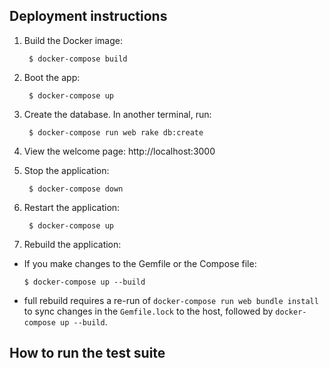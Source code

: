 
## Deployment instructions

1. Build the Docker image:

        $ docker-compose build


1. Boot the app:

        $ docker-compose up


1. Create the database. In another terminal, run:

        $ docker-compose run web rake db:create


1. View the welcome page:
http://localhost:3000

1. Stop the application:

        $ docker-compose down

1. Restart the application:

        $ docker-compose up

1. Rebuild the application:
  - If you make changes to the Gemfile or the Compose file:

        $ docker-compose up --build

  -  full rebuild requires a re-run of `docker-compose run web bundle install`
  to sync changes in the `Gemfile.lock` to the host, followed by `docker-compose up --build`.

## How to run the test suite

